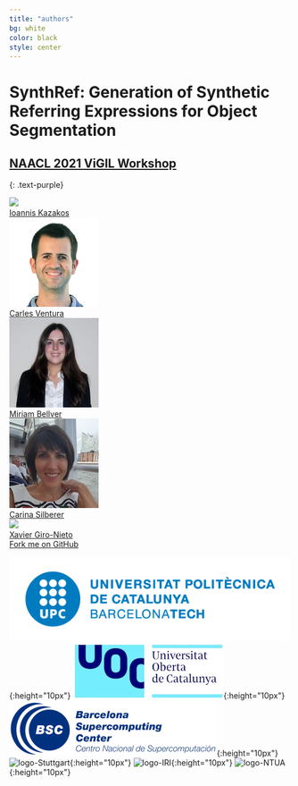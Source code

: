 ```yaml
---
title: "authors"
bg: white
color: black
style: center
---
```


# SynthRef: Generation of Synthetic Referring Expressions for Object Segmentation
## [NAACL 2021 ViGIL Workshop](https://vigilworkshop.github.io/)
{: .text-purple}

<div class="author">
    <a href="https://www.linkedin.com/in/giannis-kazakos/" target="_blank">
      <div class="authorphoto"><img src="./img/autors/IoannisKazakos-160x160.jpg"></div>
      <div>Ioannis Kazakos</div>
    </a>
</div>
<div class="author">
    <a href="http://sunai.uoc.edu/index.php/2016/10/13/dr-carles-ventura/" target="_blank">
      <div class="authorphoto"><img src="./img/authors/CarlesVentura-160x160.jpg"></div>
      <div>Carles Ventura</div>
    </a>
</div>
<div class="author">
    <a href="https://www.linkedin.com/in/mbellver/" target="_blank">
      <div class="authorphoto"><img src="./img/authors/MiriamBellver-160x160.jpg"></div>
      <div>Miriam Bellver</div>
    </a>
</div>
<div class="author">
    <a href="https://sites.google.com/view/carinasilberer/home" target="_blank">
      <div class="authorphoto"><img src="./img/authors/CarinaSilberer-160x160.jpg"></div>
      <div>Carina Silberer </div>
    </a>
</div>
<div class="author">
    <a href="https://imatge.upc.edu/web/people/xavier-giro" target="_blank">
      <div class="authorphoto"><img src="./assets/XavierGiro-160x160.jpg"></div>
      <div>Xavier Giro-Nieto</div>
    </a>
</div>


<span id="forkongithub">
  <a href="{{ site.source_link }}" class="bg-blue">
    Fork me on GitHub
  </a>
</span>


![logo-UPC](./img/logos/upc-positiu.png){:height="10px"}
![logo-UOC](./img/logos/uoc_logo.jpeg){:height="10px"}
![logo-BSC](./img/logos/bsc_logo.png){:height="10px"}
![logo-Stuttgart](./img/logos/stuttgart_logo.jpeg){:height="10px"}
![logo-IRI](./img/logos/stuttgart_logo.jpeg){:height="10px"}
![logo-NTUA](./img/logos/ntua_logo.jpeg){:height="10px"}
